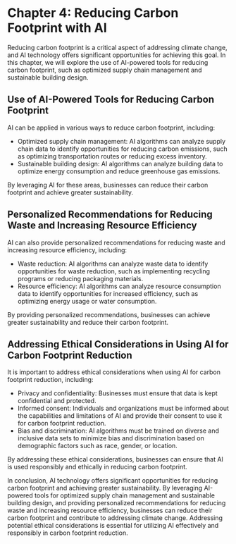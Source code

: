 Chapter 4: Reducing Carbon Footprint with AI
============================================

Reducing carbon footprint is a critical aspect of addressing climate change, and AI technology offers significant opportunities for achieving this goal. In this chapter, we will explore the use of AI-powered tools for reducing carbon footprint, such as optimized supply chain management and sustainable building design.

Use of AI-Powered Tools for Reducing Carbon Footprint
-----------------------------------------------------

AI can be applied in various ways to reduce carbon footprint, including:

* Optimized supply chain management: AI algorithms can analyze supply chain data to identify opportunities for reducing carbon emissions, such as optimizing transportation routes or reducing excess inventory.
* Sustainable building design: AI algorithms can analyze building data to optimize energy consumption and reduce greenhouse gas emissions.

By leveraging AI for these areas, businesses can reduce their carbon footprint and achieve greater sustainability.

Personalized Recommendations for Reducing Waste and Increasing Resource Efficiency
----------------------------------------------------------------------------------

AI can also provide personalized recommendations for reducing waste and increasing resource efficiency, including:

* Waste reduction: AI algorithms can analyze waste data to identify opportunities for waste reduction, such as implementing recycling programs or reducing packaging materials.
* Resource efficiency: AI algorithms can analyze resource consumption data to identify opportunities for increased efficiency, such as optimizing energy usage or water consumption.

By providing personalized recommendations, businesses can achieve greater sustainability and reduce their carbon footprint.

Addressing Ethical Considerations in Using AI for Carbon Footprint Reduction
----------------------------------------------------------------------------

It is important to address ethical considerations when using AI for carbon footprint reduction, including:

* Privacy and confidentiality: Businesses must ensure that data is kept confidential and protected.
* Informed consent: Individuals and organizations must be informed about the capabilities and limitations of AI and provide their consent to use it for carbon footprint reduction.
* Bias and discrimination: AI algorithms must be trained on diverse and inclusive data sets to minimize bias and discrimination based on demographic factors such as race, gender, or location.

By addressing these ethical considerations, businesses can ensure that AI is used responsibly and ethically in reducing carbon footprint.

In conclusion, AI technology offers significant opportunities for reducing carbon footprint and achieving greater sustainability. By leveraging AI-powered tools for optimized supply chain management and sustainable building design, and providing personalized recommendations for reducing waste and increasing resource efficiency, businesses can reduce their carbon footprint and contribute to addressing climate change. Addressing potential ethical considerations is essential for utilizing AI effectively and responsibly in carbon footprint reduction.
